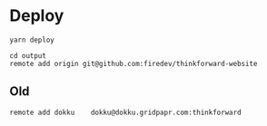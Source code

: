 # Deploy

```
yarn deploy
```

```
cd output
remote add origin git@github.com:firedev/thinkforward-website
```

## Old

```
remote add dokku	dokku@dokku.gridpapr.com:thinkforward
```
